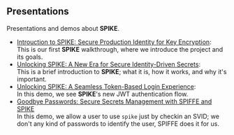## Presentations

Presentations and demos about **SPIKE**.

* [Introuction to SPIKE: Secure Production Identity for Key Encryption][spike]:<br>
  This is our first **SPIKE** walkthrough, where we introduce the project and its
  goals.
* [Unlocking SPIKE: A New Era for Secure Identity-Driven Secrets][spike-intro]:<br>
  This is a brief introduction to **SPIKE**; what it is, how it works, and why 
  it's important.
* [Unlocking SPIKE: A Seamless Token-Based Login Experience][spike-jwt]:<br>
  In this demo, we see **SPIKE**'s new JWT authentication flow.
* [Goodbye Passwords: Secure Secrets Management with SPIFFE 
  and SPIKE][spike-passwordless]<br>
  In this demo, we allow a user to use `spike` just by checkin an SVID; we don't
  any kind of passwords to identify the user, SPIFFE does it for us.

[spike]: https://vimeo.com/v0lkan/spike
[spike-intro]: https://vimeo.com/v0lkan/spike-rocks
[spike-jwt]: https://vimeo.com/v0lkan/spike-jwt
[spike-passwordless]: http://vimeo.com/v0lkan/passwordless-secrets